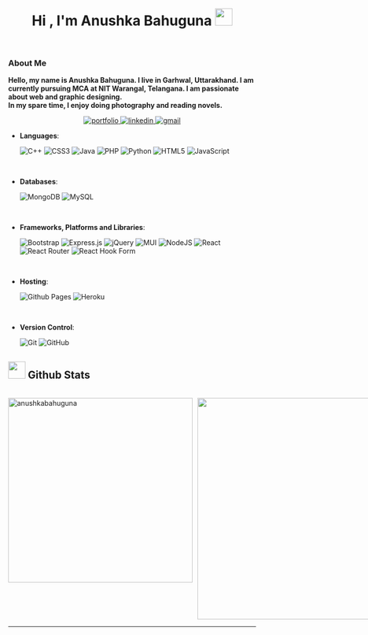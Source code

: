 <h1 align="center"><b>Hi , I'm Anushka Bahuguna </b><img src="https://media.giphy.com/media/hvRJCLFzcasrR4ia7z/giphy.gif" width="35"></h1>

<br/>

### About Me

<b>Hello, my name is Anushka Bahuguna. I live in Garhwal, Uttarakhand. I am currently pursuing MCA at NIT Warangal, Telangana.
I am passionate about web and graphic designing.<br/>
In my spare time, I enjoy doing photography and reading novels.</b>
<br/>
<div align="center">
<a href="https://anushkabahuguna.github.io/portfolio-website/">
<img src="https://img.shields.io/badge/Portfolio-%23000000.svg?style=for-the-badge&logo=firefox&logoColor=#FF7139" alt="portfolio" />
</a>
<a href="https://www.linkedin.com/in/anushkabahuguna/">
<img src="https://img.shields.io/badge/linkedin-%230077B5.svg?style=for-the-badge&logo=linkedin&logoColor=white" alt="linkedin" />
</a>
<a href="mailto:anushkabahugunaa@gmail.com">
<img src="https://img.shields.io/badge/Gmail-D14836?style=for-the-badge&logo=gmail&logoColor=white" alt="gmail" />
</a>
</div>


- **Languages**:

    ![C++](https://img.shields.io/badge/c++-%2300599C.svg?style=for-the-badge&logo=c%2B%2B&logoColor=white)
    ![CSS3](https://img.shields.io/badge/css3-%231572B6.svg?style=for-the-badge&logo=css3&logoColor=white)
    ![Java](https://img.shields.io/badge/java-%23ED8B00.svg?style=for-the-badge&logo=openjdk&logoColor=white)
    ![PHP](https://img.shields.io/badge/php-%23777BB4.svg?style=for-the-badge&logo=php&logoColor=white)
    ![Python](https://img.shields.io/badge/python-3670A0?style=for-the-badge&logo=python&logoColor=ffdd54)
    ![HTML5](https://img.shields.io/badge/html5-%23E34F26.svg?style=for-the-badge&logo=html5&logoColor=white)
    ![JavaScript](https://img.shields.io/badge/javascript-%23323330.svg?style=for-the-badge&logo=javascript&logoColor=%23F7DF1E)
  

<br/>

- **Databases**:

    ![MongoDB](https://img.shields.io/badge/MongoDB-%234ea94b.svg?style=for-the-badge&logo=mongodb&logoColor=white)
    ![MySQL](https://img.shields.io/badge/mysql-%2300f.svg?style=for-the-badge&logo=mysql&logoColor=white)

<br/>
    
- **Frameworks, Platforms and Libraries**:

  ![Bootstrap](https://img.shields.io/badge/bootstrap-%238511FA.svg?style=for-the-badge&logo=bootstrap&logoColor=white)
  ![Express.js](https://img.shields.io/badge/express.js-%23404d59.svg?style=for-the-badge&logo=express&logoColor=%2361DAFB)
  ![jQuery](https://img.shields.io/badge/jquery-%230769AD.svg?style=for-the-badge&logo=jquery&logoColor=white)
  ![MUI](https://img.shields.io/badge/MUI-%230081CB.svg?style=for-the-badge&logo=mui&logoColor=white)
  ![NodeJS](https://img.shields.io/badge/node.js-6DA55F?style=for-the-badge&logo=node.js&logoColor=white)
  ![React](https://img.shields.io/badge/react-%2320232a.svg?style=for-the-badge&logo=react&logoColor=%2361DAFB)
  ![React Router](https://img.shields.io/badge/React_Router-CA4245?style=for-the-badge&logo=react-router&logoColor=white)
  ![React Hook Form](https://img.shields.io/badge/React%20Hook%20Form-%23EC5990.svg?style=for-the-badge&logo=reacthookform&logoColor=white)

<br>

- **Hosting**:

    ![Github Pages](https://img.shields.io/badge/github%20pages-121013?style=for-the-badge&logo=github&logoColor=white)
    ![Heroku](https://img.shields.io/badge/heroku-%23430098.svg?style=for-the-badge&logo=heroku&logoColor=white)
    
<br>
<div >

- **Version Control**:

    ![Git](https://img.shields.io/badge/git-%23F05033.svg?style=for-the-badge&logo=git&logoColor=white)
    ![GitHub](https://img.shields.io/badge/github-%23121011.svg?style=for-the-badge&logo=github&logoColor=white)

</div>
</p>

## <img src="https://media.giphy.com/media/iY8CRBdQXODJSCERIr/giphy.gif" width="35"><b> Github Stats </b>

<br>

<div style="display:flex;justifyContent:center;gap:0.6rem">

<div>
<img src="https://github-readme-stats.vercel.app/api/top-langs?username=anushkabahuguna&show_icons=true&locale=en&layout=compact&line_height=20&title_color=7A7ADB&icon_color=2234AE&text_color=D3D3D3&bg_color=0,000000,130F40" width="375"  alt="anushkabahuguna"/>
</div>
      
<div>
<img src="https://github-readme-stats.vercel.app/api?username=anushkabahuguna&include_all_commits=true&count_private=true&show_icons=true&line_height=20&title_color=7A7ADB&icon_color=2234AE&text_color=D3D3D3&bg_color=0,000000,130F40" width="450"/>
        
</div>
</div>

---
